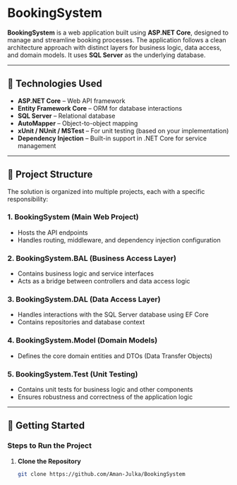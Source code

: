 # BookingSystem

**BookingSystem** is a web application built using **ASP.NET Core**, designed to manage and streamline booking processes. The application follows a clean architecture approach with distinct layers for business logic, data access, and domain models. It uses **SQL Server** as the underlying database.

---

## 📌 Technologies Used

- **ASP.NET Core** – Web API framework
- **Entity Framework Core** – ORM for database interactions
- **SQL Server** – Relational database
- **AutoMapper** – Object-to-object mapping
- **xUnit / NUnit / MSTest** – For unit testing (based on your implementation)
- **Dependency Injection** – Built-in support in .NET Core for service management

---

## 🧱 Project Structure

The solution is organized into multiple projects, each with a specific responsibility:

### 1. **BookingSystem (Main Web Project)**
- Hosts the API endpoints
- Handles routing, middleware, and dependency injection configuration

### 2. **BookingSystem.BAL (Business Access Layer)**
- Contains business logic and service interfaces
- Acts as a bridge between controllers and data access logic

### 3. **BookingSystem.DAL (Data Access Layer)**
- Handles interactions with the SQL Server database using EF Core
- Contains repositories and database context

### 4. **BookingSystem.Model (Domain Models)**
- Defines the core domain entities and DTOs (Data Transfer Objects)

### 5. **BookingSystem.Test (Unit Testing)**
- Contains unit tests for business logic and other components
- Ensures robustness and correctness of the application logic

---

## 🚀 Getting Started

### Steps to Run the Project

1. **Clone the Repository**
   ```bash
   git clone https://github.com/Aman-Julka/BookingSystem
   
